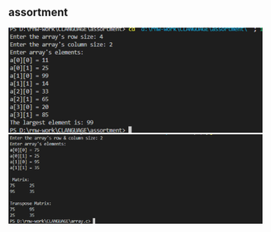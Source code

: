 <h2>assortment</h2>
<img src="assortment-output/largestelement.png" />
<img src="assortment-output/matrix.png" />
